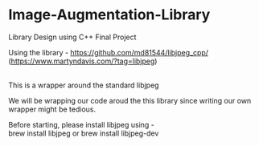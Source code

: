 # Image-Augmentation-Library
Library Design using C++ Final Project

Using the library - https://github.com/md81544/libjpeg_cpp/ (https://www.martyndavis.com/?tag=libjpeg)



<br>
This is a wrapper around the standard libjpeg

<br>

We will be wrapping our code aroud the this library since writing our own wrapper might be tedious.

Before starting, please install libjpeg using - 
<br>
brew install libjpeg or brew install libjpeg-dev

